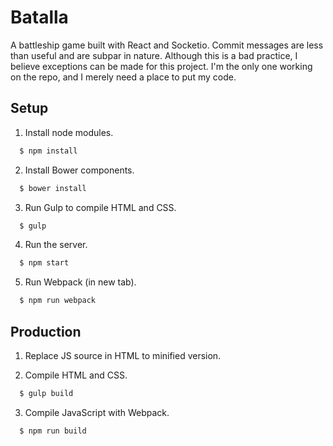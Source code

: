 # Batalla

A battleship game built with React and Socketio.  Commit messages are less than useful and are subpar in nature.  Although this is a bad practice, I believe exceptions can be made for this project.  I'm the only one working on the repo, and I merely need a place to put my code.

## Setup

1. Install node modules.
  ```js
    $ npm install
  ```
  
2. Install Bower components.
  ```js
    $ bower install
  ```
  
3. Run Gulp to compile HTML and CSS.
  ```js
    $ gulp
  ```
  
4. Run the server.
  ```js
    $ npm start
  ```

5. Run Webpack (in new tab).
  ```js
    $ npm run webpack
  ```

## Production

1. Replace JS source in HTML to minified version.

2. Compile HTML and CSS.
  ```js
    $ gulp build
  ```

3. Compile JavaScript with Webpack.
  ```js
    $ npm run build
  ```
